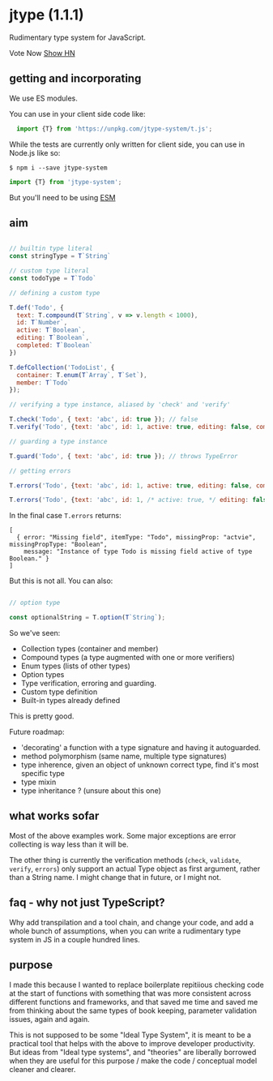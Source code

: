 # jtype (1.1.1)

Rudimentary type system for JavaScript.

Vote Now [Show HN](https://news.ycombinator.com/item?id=17723268)

## getting and incorporating

We use ES modules.

You can use in your client side code like:

```JavaScript
  import {T} from 'https://unpkg.com/jtype-system/t.js';
```

While the tests are currently only written for client side, you can use in Node.js like so:

```shell
$ npm i --save jtype-system
```

```JavaScript
import {T} from 'jtype-system';
```

But you'll need to be using [ESM](https://www.npmjs.com/package/esm)

## aim

```javascript

// builtin type literal
const stringType = T`String`

// custom type literal
const todoType = T`Todo`

// defining a custom type

T.def('Todo', {
  text: T.compound(T`String`, v => v.length < 1000),
  id: T`Number`,
  active: T`Boolean`,
  editing: T`Boolean`,
  completed: T`Boolean`
})

T.defCollection('TodoList', {
  container: T.enum(T`Array`, T`Set`), 
  member: T`Todo`
});

// verifying a type instance, aliased by 'check' and 'verify'

T.check('Todo', { text: 'abc', id: true }); // false
T.verify('Todo', {text: 'abc', id: 1, active: true, editing: false, completed: false}); // true

// guarding a type instance

T.guard('Todo', { text: 'abc', id: true }); // throws TypeError

// getting errors

T.errors('Todo', {text: 'abc', id: 1, active: true, editing: false, completed: false}); // []

T.errors('Todo', {text: 'abc', id: 1, /* active: true, */ editing: false, completed: false}); // []
```

In the final case `T.errors` returns:

```
[
  { error: "Missing field", itemType: "Todo", missingProp: "actvie", missingPropType: "Boolean",
    message: "Instance of type Todo is missing field active of type Boolean." }
]
```

But this is not all. You can also:

```JavaScript

// option type

const optionalString = T.option(T`String`);
```

So we've seen:

- Collection types (container and member)
- Compound types (a type augmented with one or more verifiers)
- Enum types (lists of other types)
- Option types 
- Type verification, erroring and guarding.
- Custom type definition
- Built-in types already defined

This is pretty good. 

Future roadmap:

- 'decorating' a function with a type signature and having it autoguarded.
- method polymorphism (same name, multiple type signatures)
- type inherence, given an object of unknown correct type, find it's most specific type
- type mixin
- type inheritance ? (unsure about this one)

## what works sofar

Most of the above examples work. Some major exceptions are error collecting is way less than it will be.

The other thing is currently the verification methods (`check`, `validate`, `verify`, `errors`) only support an actual
Type object as first argument, rather than a String name. I might change that in future, or I might not. 

## faq - why not just TypeScript?

Why add transpilation and a tool chain, and change your code, and add a whole bunch of assumptions, 
when you can write a rudimentary type system in JS in a couple hundred lines.

## purpose

I made this because I wanted to replace boilerplate repitiious checking code at the start of functions with 
something that was more consistent across different functions and frameworks, and that saved me time and saved me from thinking about the same types of book keeping, parameter validation issues, again and again.

This is not supposed to be some "Ideal Type System", it is meant to be a practical tool that helps with the above to improve developer productivity. But ideas from "Ideal type systems", and "theories" are liberally borrowed when they are useful for this purpose / make the code / conceptual model cleaner and clearer. 


